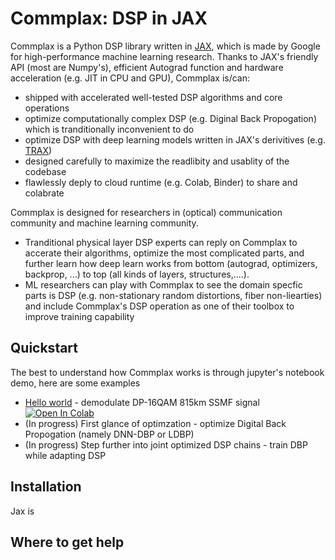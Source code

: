 # Commplax: DSP in JAX
Commplax is a Python DSP library written in [JAX](https://github.com/google/jax), which is made by Google for high-performance machine learning research. Thanks to JAX's friendly API (most are Numpy's), efficient Autograd function and hardware acceleration (e.g. JIT in CPU and GPU), Commplax is/can:

- shipped with accelerated well-tested DSP algorithms and core operations
- optimize computationally complex DSP (e.g. Diginal Back Propogation) which is tranditionally inconvenient to do
- optimize DSP with deep learning models written in JAX's derivitives (e.g. [TRAX](https://github.com/google/trax))
- designed carefully to maximize the readlibity and usablity of the codebase
- flawlessly deply to cloud runtime (e.g. Colab, Binder) to share and colabrate

Commplax is designed for researchers in (optical) communication community and machine learning community.
- Tranditional physical layer DSP experts can reply on Commplax to accerate their algorithms, optimize the most complicated parts, and further learn how deep learn works from bottom (autograd, optimizers, backprop, ...) to top (all kinds of layers, structures,....).
- ML researchers can play with Commplax to see the domain specfic parts is DSP (e.g. non-stationary random distortions, fiber non-liearties) and include Commplax's DSP operation as one of their toolbox to improve training capability


## Quickstart
The best to understand how Commplax works is through jupyter's notebook demo, here are some examples
- [Hello world](https://github.com/remifan/commplax/examples/hello_world.ipynb) - demodulate DP-16QAM 815km SSMF signal [![Open In Colab](https://colab.research.google.com/assets/colab-badge.svg)](https://colab.research.google.com/github/remifan/commplax/examples/hello_world.ipynb)
- (In progress) First glance of optimzation - optimize Digital Back Propogation (namely DNN-DBP or LDBP)
- (In progress) Step further into joint optimized DSP chains - train DBP while adapting DSP

## Installation
Jax is 

## Where to get help

